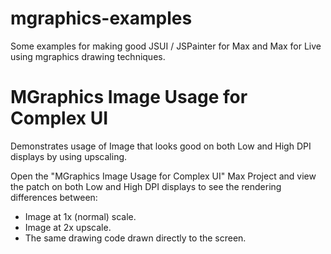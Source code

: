 # mgraphics-examples

Some examples for making good JSUI / JSPainter for Max and Max for Live using mgraphics drawing techniques.

# MGraphics Image Usage for Complex UI

Demonstrates usage of Image that looks good on both Low and High DPI displays by using upscaling.

Open the "MGraphics Image Usage for Complex UI" Max Project and view the patch on both Low and High DPI displays to see the rendering differences between:
- Image at 1x (normal) scale.
- Image at 2x upscale.
- The same drawing code drawn directly to the screen.
